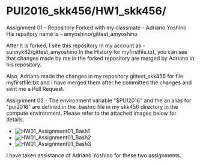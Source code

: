# PUI2016_skk456/HW1_skk456/
Assignment 01 - 
Repository Forked with my classmate - Adriano Yoshino
His repsitory name is - amyoshino/gittest_amyoshino

After it is forked, I see this repository in my account as - sunnyk82/gittest_amyoshino
In the History for myfirstfile.txt, you can see that changes made by me in the forked repository are merged by Adriano in his repository.

Also, Adriano made the changes in my repository gittest_skk456 for file myfirstfile.txt and I have merged them after he committed the changes and sent me a Pull Request.


Assignment 02 - 
The environment variable "$PUI2016" and the an alias for "pui2016" are defined in the .bashrc file in my skk456 directory in the compute environment. Please refer to the attached images below for details.


- ![HW01_Assignment01_Bash1](https://github.com/sunnyk82/PUI2016_skk456/blob/master/HW1_skk456/HW01_Assignment01_Bash1.jpg)
- ![HW01_Assignment01_Bash2](https://github.com/sunnyk82/PUI2016_skk456/blob/master/HW1_skk456/HW01_Assignment01_Bash2.jpg)
- ![HW01_Assignment01_Bash3](https://github.com/sunnyk82/PUI2016_skk456/blob/master/HW1_skk456/HW01_Assignment01_Bash3.jpg)

I have taken assistance of Adriano Yoshino for these two assignments.
